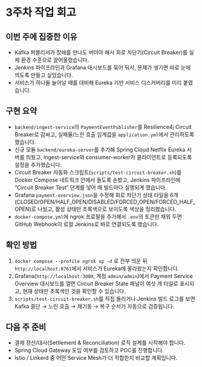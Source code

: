 # 3주차 작업 회고

## 이번 주에 집중한 이유
- Kafka 퍼블리셔가 장애를 만나도 버텨야 해서 회로 차단기(Circuit Breaker)를 실제 환경 수준으로 끌어올렸습니다.
- Jenkins 파이프라인과 Grafana 대시보드를 묶어 둬서, 문제가 생기면 바로 눈에 띄도록 만들고 싶었습니다.
- 서비스가 하나둘 늘어날 때를 대비해 Eureka 기반 서비스 디스커버리를 미리 붙였습니다.

## 구현 요약
- `backend/ingest-service`의 `PaymentEventPublisher`를 Resilience4j Circuit Breaker로 감싸고, 실패율/느린 호출 임계값을 `application.yml`에서 관리하도록 했습니다.
- 신규 모듈 `backend/eureka-server`를 추가해 Spring Cloud Netflix Eureka 서버를 띄웠고, ingest-service와 consumer-worker가 클라이언트로 등록되도록 설정을 추가했습니다.
- Circuit Breaker 자동화 스크립트(`scripts/test-circuit-breaker.sh`)를 Docker Compose 네트워크 안에서 돌도록 손봤고, Jenkins 파이프라인에 “Circuit Breaker Test” 단계를 넣어 매 빌드마다 실행되게 했습니다.
- Grafana `payment-overview.json`을 수정해 회로 차단기 상태 타일을 6개(CLOSED/OPEN/HALF_OPEN/DISABLED/FORCED_OPEN/FORCED_HALF_OPEN)로 나눴고, 활성 상태만 초록색으로 보이도록 색상을 정리했습니다.
- `docker-compose.yml`에 ngrok 프로필을 추가해서 `.env`의 토큰만 채워 두면 GitHub Webhook이 로컬 Jenkins로 바로 연결되도록 했습니다.

## 확인 방법
1. `docker compose --profile ngrok up -d` 로 전부 띄운 뒤 `http://localhost:8761`에서 서비스가 Eureka에 올라왔는지 확인합니다.
2. Grafana(`http://localhost:3000`, 계정 `admin/admin`)에서 Payment Service Overview 대시보드를 열면 Circuit Breaker State 패널이 여섯 개 타일로 표시되고, 현재 상태만 초록색인 것을 확인할 수 있습니다.
3. `scripts/test-circuit-breaker.sh`를 직접 돌리거나 Jenkins 빌드 로그를 보면 Kafka 중단 → 느린 호출 → 재기동 → 복구 순서가 자동으로 검증됩니다.

## 다음 주 준비
- 결제 정산/대사(Settlement & Reconciliation) 로직 설계를 시작해야 합니다.
- Spring Cloud Gateway 도입 여부를 검토하고 POC를 진행합니다.
- Istio / Linkerd 중 어떤 Service Mesh가 더 적합한지 비교할 계획입니다.